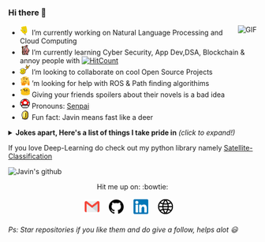 ### Hi there 👋
  <img align="right" alt="GIF" src="https://media.giphy.com/media/836HiJc7pgzy8iNXCn/giphy.gif" />

- <img alt="GIF" src="https://github.com/deut-erium/deut-erium/blob/master/assets/wave.gif?raw=1" width="20vw" /> I’m currently working on Natural Language Processing and Cloud Computing 
- <img alt="GIF" src="https://github.com/deut-erium/deut-erium/blob/master/assets/gandalf_parrot.gif?raw=1" width="20vw" /> I’m currently learning Cyber Security, App Dev,DSA, Blockchain & annoy people with [![HitCount](http://hits.dwyl.com/Jarvis-BITS/Jarvis-BITS.svg)](http://hits.dwyl.com/Jarvis-BITS/Jarvis-BITS)
- <img alt="GIF" src="https://github.com/deut-erium/deut-erium/blob/master/assets/headbang.gif?raw=1" width="20vw" /> I’m looking to collaborate on cool Open Source Projects
- <img alt="GIF" src="https://github.com/deut-erium/deut-erium/blob/master/assets/hmm.gif?raw=1" width="20vw" /> ’m looking for help with ROS & Path finding algorithims 
- <img alt="GIF" src="https://github.com/deut-erium/deut-erium/blob/master/assets/happy.gif?raw=1" width="20vw" /> Giving your friends spoilers about their novels is a bad idea
- <img alt="GIF" src="https://github.com/deut-erium/deut-erium/blob/master/assets/powerup.gif?raw=1" width="20vw" /> Pronouns: [Senpai](https://en.wikipedia.org/wiki/Senpai_and_k%C5%8Dhai#:~:text=Senpai%20refers%20to%20the%20member,respect%2C%20and%20occasionally%20personal%20loyalty.)
- <img alt="GIF" src="https://github.com/deut-erium/deut-erium/blob/master/assets/coin.gif?raw=1" width="20vw" /> Fun fact: Javin means fast like a deer

<details>
<summary> <b>Jokes apart, Here's a list of things I take pride in</b> <i>(click to expand!)</i> </summary>
<br>
Here are few profiles you may be interested to stalk :stuck_out_tongue_winking_eye:
<ul>
 <li> I work under the team <a href="https://kratosbitsgoa.com/">Project Kratos</a> :heart: </li>
 <li> If you love robotics, then find out more about my club here: <a href="https://erc-bpgc.github.io/">ERC</a> :robot: </li>
 <li> I write technical <a href="https://medium.com/@ieeegoa/the-invisible-race-off-between-your-devices-and-the-wi-fi-1c3fe9ad4f30">blogs</a> sometimes :page_with_curl:</li>
</ul>
<img alt="icons" src="" width="60vw"/> 

## My Tech Stack:

### Applications & Data:
<img alt="icons" src="https://github.com/Jarvis-BITS/Jarvis-BITS/blob/master/Icons/python%20(1).png" width="60vw"/> <img alt="icons" src="https://github.com/Jarvis-BITS/Jarvis-BITS/blob/master/Icons/c-plus.png" width="60vw"/><img alt="icons" src="https://github.com/Jarvis-BITS/Jarvis-BITS/blob/master/Icons/flutter.png" width="60vw"/><img alt="icons" src="https://github.com/Jarvis-BITS/Jarvis-BITS/blob/master/Icons/dart.png" width="60vw"/> 

### Frontend: 
<img alt="icons" src="https://github.com/Jarvis-BITS/Jarvis-BITS/blob/master/Icons/javascript.png" width="60vw"/><img alt="icons" src="https://github.com/Jarvis-BITS/Jarvis-BITS/blob/master/Icons/html.png" width="60vw"/><img alt="icons" src="https://github.com/Jarvis-BITS/Jarvis-BITS/blob/master/Icons/css.png" width="60vw"/><img alt="icons" src="https://github.com/Jarvis-BITS/Jarvis-BITS/blob/master/Icons/php.png" width="60vw"/> 

### DevOps:
<img alt="icons" src="https://github.com/Jarvis-BITS/Jarvis-BITS/blob/master/Icons/amazon.png" width="90vw"/> <img alt="icons" src="https://github.com/Jarvis-BITS/Jarvis-BITS/blob/master/Icons/azure_service.jpg" width="120vw"/> <img alt="icons" src="https://github.com/Jarvis-BITS/Jarvis-BITS/blob/master/Icons/docker.png" width="80vw"/> <img alt="icons" src="https://github.com/Jarvis-BITS/Jarvis-BITS/blob/master/Icons/Android-Studio-Logo-Icon.png" width="110vw"/>

### Tools/Utilities:
<img alt="icons" src="https://github.com/Jarvis-BITS/Jarvis-BITS/blob/master/Icons/PowerBI-Logo.png" width="60vw"/> <img alt="icons" src="https://github.com/Jarvis-BITS/Jarvis-BITS/blob/master/Icons/git%20(1).png" width="60vw"/>    <img alt="icons" src="https://github.com/Jarvis-BITS/Jarvis-BITS/blob/master/Icons/visual-studio-code.png" width="40vw"/> 
</details>



If you love Deep-Learning do check out my python library namely [Satellite-Classification](https://github.com/Jarvis-BITS/DL-SatelliteImg-Classification)   

![Javin's github](https://github-readme-stats.vercel.app/api?username=Jarvis-BITS&show_icons=true&hide_border=false)

<p align="center">
  Hit me up on: :bowtie: <br><br>
 <a href="mailto:javinben@gmail.com"><img src="https://github.com/deut-erium/deut-erium/blob/master/assets/gmail.svg" width="30px" alt="mail"></a> &nbsp; &nbsp;
   <a href="https://github.com/Jarvis-BITS"><img src="https://github.com/deut-erium/deut-erium/blob/master/assets/github.svg" width="30px" alt="mail"></a> &nbsp; &nbsp;
  <a href="https://www.linkedin.com/in/javin-bachani"><img src="https://github.com/deut-erium/deut-erium/blob/master/assets/linkedin.svg" width="30px" alt="LinkedIn"></a> &nbsp; &nbsp;
  <a href="https://jarvis-bits.github.io/"><img src="https://github.com/deut-erium/deut-erium/blob/master/assets/site.svg" width="30px" alt="site"></a> &nbsp; &nbsp;
</p>

###### Ps: Star repositories if you like them and do give a follow, helps alot :smiley:
